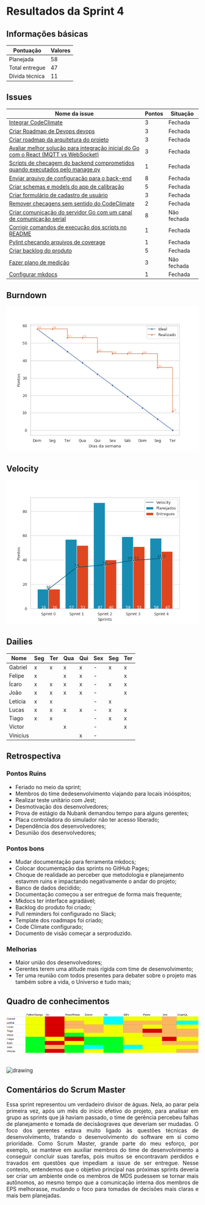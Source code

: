 # Resultados da Sprint 4

## Informações básicas

|Pontuação|Valores|
|-----|-----|
|Planejada|58|
|Total entregue|47|
|Dívida técnica|11|

## Issues

|Nome da issue|Pontos|Situação|
|-----|-----|-----|
|[Integrar CodeClimate](https://github.com/fga-eps-mds/2019.1-unbrake/issues/69)|3|Fechada|
|[Criar Roadmap de Devops devops](https://github.com/fga-eps-mds/2019.1-unbrake/issues/71)|3|Fechada|
|[Criar roadmap da arquitetura do projeto](https://github.com/fga-eps-mds/2019.1-unbrake/issues/75)|3|Fechada|
|[Avaliar melhor solução para integração inicial do Go com o React (MQTT vs WebSocket)](https://github.com/fga-eps-mds/2019.1-unbrake/issues/84)|3|Fechada|
|[Scripts de checagem do backend comprometidos quando executados pelo manage.py](https://github.com/fga-eps-mds/2019.1-unbrake/issues/85)|1|Fechada|
|[Enviar arquivo de configuração para o back-end](https://github.com/fga-eps-mds/2019.1-unbrake/issues/92)|8|Fechada|
|[Criar schemas e models do app de calibração](https://github.com/fga-eps-mds/2019.1-unbrake/issues/93)|5|Fechada|
|[Criar formulário de cadastro de usuário ](https://github.com/fga-eps-mds/2019.1-unbrake/issues/94)|3|Fechada|
|[Remover checagens sem sentido do CodeClimate](https://github.com/fga-eps-mds/2019.1-unbrake/issues/96)|2|Fechada|
|[Criar comunicação do servidor Go com um canal de comunicação serial](https://github.com/fga-eps-mds/2019.1-unbrake/issues/97)|8|Não fechada|
|[Corrigir comandos de execução dos scripts no README](https://github.com/fga-eps-mds/2019.1-unbrake/issues/99)|1|Fechada|
|[Pylint checando arquivos de coverage](https://github.com/fga-eps-mds/2019.1-unbrake/issues/101)|1|Fechada|
|[Criar backlog do produto](https://github.com/fga-eps-mds/2019.1-unbrake/issues/103)|5|Fechada|
|[Fazer plano de medição](https://github.com/fga-eps-mds/2018.1-unbrake/issues/104)|3|Não fechada|
|[Configurar mkdocs](https://github.com/fga-eps-mds/2019.1-unbrake/issues/105)|1|Fechada|


## Burndown
![sprint_4](images/sprint4.png)

## Velocity
![velocity_4](images/velocity4.png)

## Dailies
|Nome| Seg| Ter| Qua| Qui| Sex|Seg|Ter
|-|----|----|----|----|----|----|---|
|Gabriel|x|x|x|x|-|x|x|
|Felipe|x||x|x|-||x|
|Ícaro|x|x|x|x|-|x|x|
|João|x|x|x|x|-||x|
|Letícia|x|x|||-|x||
|Lucas|x|x|x|x|-|x|x|
|Tiago|x|x|||-|x|x|
|Victor|||x||-||x|
|Vinicius||||x|-|||

## Retrospectiva

### Pontos Ruins

* Feriado no meio da sprint;
* Membros do time dedesenvolvimento viajando para locais inóóspitos;
* Realizar teste unitário com Jest;
* Desmotivação dos desenvolvedores;
* Prova de estágio da Nubank demandou tempo para alguns gerentes;
* Placa controladora do simulador não ter acesso liberado;
* Dependência dos desenvolvedores;
* Desunião dos desenvolvedores;

### Pontos bons

* Mudar documentação para ferramenta mkdocs;
* Colocar documentação das sprints no GitHub Pages;
* Choque de realidade ao perceber que metodologia e planejamento estavmm ruins e impactando negativamente o andar do projeto;
* Banco de dados decidido;
* Documentação começou a ser entregue de forma mais frequente;
* Mkdocs ter interface agradável;
* Backlog do produto foi criado;
* Pull reminders foi configurado no Slack;
* Template dos roadmaps foi criado;
* Code Climate configurado;
* Documento de visão começar a serproduzido.

### Melhorias

* Maior união dos desenvolvedores;
* Gerentes terem uma atitude mais rígida com time de desenvolvimento;
* Ter uma reunião com todos presentes para debater sobre o projeto mas também  sobre a vida, o Universo e tudo mais;




## Quadro de conhecimentos

![conhecimento3](images/conhecimento4.png)
</br>
</br>
</br>
<img src="../images/legenda.png" alt="drawing" style="width:400px;"/>




## Comentários do Scrum Master

<p align="justify">
Essa sprint representou um verdadeiro divisor de águas. Nela, ao parar pela primeira vez, após um mês do início efetivo do projeto, para analisar em grupo as sprints que já haviam passado, o time de gerência percebeu falhas de planejamento e tomada de decisãograves que deveriam ser mudadas. O foco dos gerentes estava muito ligado às questões técnicas de desenvolvimento, tratando o desenvolvimento do software em si como prioridade. Como Scrum Master, grande parte do meu esforço, por exemplo, se manteve em auxiliar membros do time de desenvolvimento a conseguir concluir suas tarefas, pois muitos se encontravam perdidos e travados em questões que impediam a issue de ser entregue. Nesse contexto, entendemos que o objetivo principal nas próximas sprints deveria ser criar um ambiente onde os membros de MDS pudessem se tornar mais autônomos, ao mesmo tempo que a comunicação interna dos membros de EPS melhorasse, mudando o foco para tomadas de decisões mais claras e mais bem planejadas.
</p>

